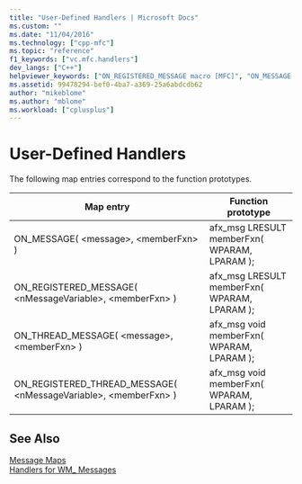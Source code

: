 ```yaml
---
title: "User-Defined Handlers | Microsoft Docs"
ms.custom: ""
ms.date: "11/04/2016"
ms.technology: ["cpp-mfc"]
ms.topic: "reference"
f1_keywords: ["vc.mfc.handlers"]
dev_langs: ["C++"]
helpviewer_keywords: ["ON_REGISTERED_MESSAGE macro [MFC]", "ON_MESSAGE macro [MFC]", "user-defined handlers [MFC]"]
ms.assetid: 99478294-bef0-4ba7-a369-25a6abdcdb62
author: "mikeblome"
ms.author: "mblome"
ms.workload: ["cplusplus"]
---
```

# User-Defined Handlers
The following map entries correspond to the function prototypes.  
  
|Map entry|Function prototype|  
|---------------|------------------------|  
|ON_MESSAGE( \<message>, \<memberFxn> )|afx_msg LRESULT memberFxn( WPARAM, LPARAM );|  
|ON_REGISTERED_MESSAGE( \<nMessageVariable>, \<memberFxn> )|afx_msg LRESULT memberFxn( WPARAM, LPARAM );|  
|ON_THREAD_MESSAGE( \<message>, \<memberFxn> )|afx_msg void memberFxn( WPARAM, LPARAM );|  
|ON_REGISTERED_THREAD_MESSAGE( \<nMessageVariable>, \<memberFxn> )|afx_msg void memberFxn( WPARAM, LPARAM );|  
  
## See Also  
 [Message Maps](../../mfc/reference/message-maps-mfc.md)   
 [Handlers for WM_ Messages](../../mfc/reference/handlers-for-wm-messages.md)

